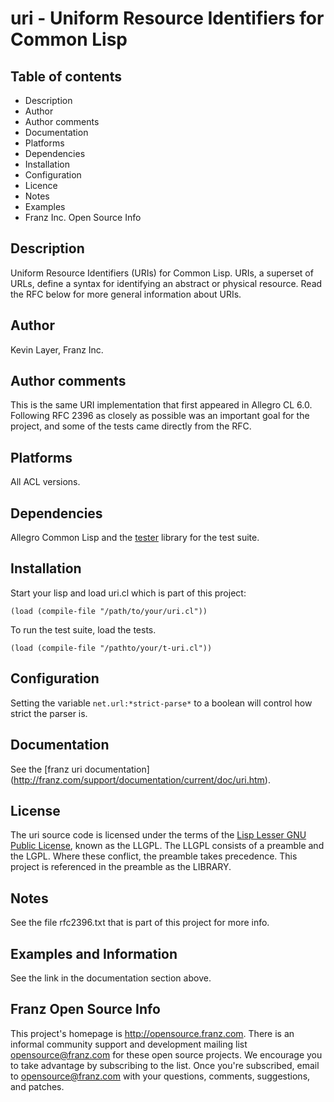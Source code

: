 uri - Uniform Resource Identifiers for Common Lisp
==================================================

Table of contents
-----------------

 * Description
 * Author
 * Author comments
 * Documentation
 * Platforms
 * Dependencies
 * Installation
 * Configuration
 * Licence
 * Notes
 * Examples
 * Franz Inc. Open Source Info

Description
-----------

Uniform Resource Identifiers (URIs) for Common Lisp. URIs, a superset
of URLs, define a syntax for identifying an abstract or physical
resource.  Read the RFC below for more general information about
URIs.

Author
------

Kevin Layer, Franz Inc.

Author comments
---------------

This is the same URI implementation that first appeared in Allegro CL
6.0. Following RFC 2396 as closely as possible was an important goal
for the project, and some of the tests came directly from the RFC.

Platforms
----------

All ACL versions.

Dependencies
------------

Allegro Common Lisp and the
[tester](http://github.com/franzinc/tester/tree/master) library for
the test suite.

Installation
------------

Start your lisp and load uri.cl which is part of this project:

    (load (compile-file "/path/to/your/uri.cl"))

To run the test suite, load the tests.

    (load (compile-file "/pathto/your/t-uri.cl"))

Configuration
-------------

Setting the variable `net.url:*strict-parse*` to a boolean will
control how strict the parser is.

Documentation
-------------

See the [franz uri documentation]
(http://franz.com/support/documentation/current/doc/uri.htm).

License
-------

The uri source code is licensed under the terms of the 
[Lisp Lesser GNU Public License](http://opensource.franz.com/preamble.html), 
known as the LLGPL. The LLGPL consists of a preamble and the LGPL. Where these 
conflict, the preamble takes precedence.  This project is referenced in the 
preamble as the LIBRARY.

Notes
-----

See the file rfc2396.txt that is part of this project for more info.

Examples and Information
------------------------

See the link in the documentation section above.

Franz Open Source Info
----------------------

This project's homepage is <http://opensource.franz.com>. There is an 
informal community support and development mailing list 
[opensource@franz.com](http://opensource.franz.com/mailinglist.html) 
for these open source projects. We encourage you to take advantage by 
subscribing to the list.  Once you're subscribed, email to 
<opensource@franz.com> with your questions, comments, suggestions, 
and patches.


